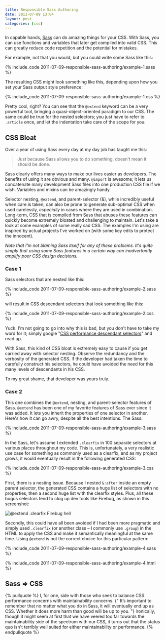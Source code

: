 ```yaml
---
title: Responsible Sass Authoring
date: 2011-07-09 13:04
layout: post
categories: [css]
---
```


In capable hands, [Sass](//sass-lang.org) can do amazing things for your
CSS. With Sass, you can use functions and variables that later get
compiled into valid CSS. This can greatly reduce code repetition and
the potential for mistakes.

For example, not that you would, but you could write some Sass like this:

{% include_code 2011-07-09-responsible-sass-authoring/example-1.sass %}

The resulting CSS might look something like this, depending upon how you
set your Sass output style preference:

{% include_code 2011-07-09-responsible-sass-authoring/example-1.css %}

Pretty cool, right? You can see that the `@extend` keyword can be a very
powerful tool, bringing a quasi-object-oriented paradigm to our CSS. The
same could be true for the nested selectors; you just have to refer to
`.article` once, and let the indentation take care of the scope for
you.

## CSS Bloat

Over a year of using Sass every day at my day job has
taught me this:

> Just because Sass allows you to do something, doesn't mean it should
> be done.

Sass clearly offers many ways to make our lives easier as developers.
The benefits of using it are obvious and many. `@import` is awesome; it
lets us concatenate many development Sass files into one production CSS
file if we wish. Variables and mixins can be amazingly handy.

Selector nesting, `@extend`, and parent-selector (&amp;), while
incredibly useful when care is taken, can also be prone to generate
sub-optimal CSS when used carelessly, *especially* in cases where they
are used in combination. Long-term, CSS that is compiled from Sass that
abuses these features can quickly become extremely bloated and
challenging to maintain.  Let's take a look at some examples of some
really sad CSS. The examples I'm using are inspired by actual projects
I've worked on (with some key edits to protect the innocent).

*Note that I'm not blaming Sass itself for any of these problems. It's
quite simply that using some Sass features in a certain way can
inadvertantly amplify poor CSS design decisions.*

### Case 1

Sass selectors that are nested like this:

{% include_code 2011-07-09-responsible-sass-authoring/example-2.sass %}

will result in CSS descendant selectors that look something like this:

{% include_code 2011-07-09-responsible-sass-authoring/example-2.css %}

Yuck. I'm not going to go into why this is bad, but you don't have to
take my word for it; simply google "[CSS performance descendant selectors](//www.google.com/search?q=css+performance+descendant+selectors)"
and read up.

With Sass, this kind of CSS bloat is extremely easy to cause if you get
carried away with selector nesting. Observe the redundancy and the
verbosity of the generated CSS. If the developer had taken the time to
carefully construct his selectors, he could have avoided the need for
this many levels of descendants in his CSS.

To my great shame, that developer was yours truly.

### Case 2

This one combines the `@extend`, nesting, and parent-selector features
of Sass. `@extend` has been one of my favorite features of Sass ever
since it was added. It lets you inherit the properties of one selector
in another.  Here's how it can go awry, despite all the best intentions.
The Sass:

{% include_code 2011-07-09-responsible-sass-authoring/example-3.sass %}

In the Sass, let's assume I extended `.clearfix` in 100 separate
selectors at various places throughout my code. This is, unfortunately,
a very realistic use case for something as commonly used as a clearfix,
and as my project grows, it would eventually result in the following
generated CSS:

{% include_code 2011-07-09-responsible-sass-authoring/example-3.css %}

First, there is a nesting issue. Because I nested `&:after` inside an
empty parent selector, the generated CSS contains a huge list of
selectors with no properties, then a second huge list with the clearfix
styles. Plus, all these bogus selectors tend to clog up dev tools like
Firebug, as shown in this screenshot:

![@extend .clearfix Firebug hell](/images/2011-07-09-responsible-sass-authoring/extend-clearfix-firebug-hell.png)

Secondly, this could have all been avoided if I had been more pragmatic
and simply used `.clearfix` (or another class &ndash; I commonly use
`.group`) in the HTML to apply the CSS and make it semantically
meaningful at the same time. Using `@extend` is not the correct choice
for this particular pattern:

{% include_code 2011-07-09-responsible-sass-authoring/example-4.sass %}

{% include_code 2011-07-09-responsible-sass-authoring/example-4.html %}

## Sass =&gt; CSS

{% pullquote %}
I, for one, side with those who seek to balance CSS performance concerns
with maintainability concerns. {" It&rsquo;s important to remember that no matter what you do in Sass, it will eventually end up as CSS. Whether it does more harm than good will be up to you. "} Ironically, though it
might seem at first that we have veered too far towards the
maintainability side of the spectrum with our CSS, it turns out that the
status quo isn't terribly well suited for either maintainability or
performance.
{% endpullquote %}
